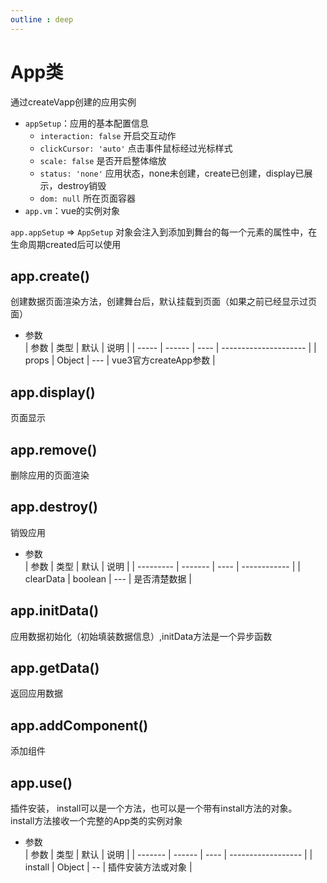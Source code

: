 ```yaml
---
outline : deep
---
```


# App类 
通过createVapp创建的应用实例
*  `appSetup`：应用的基本配置信息
   * `interaction: false` 开启交互动作
   * `clickCursor: 'auto'` 点击事件鼠标经过光标样式
   * `scale: false` 是否开启整体缩放
   * `status: 'none'` 应用状态，none未创建，create已创建，display已展示，destroy销毁
   * `dom: null` 所在页面容器
*  `app.vm`：vue的实例对象

`app.appSetup` => `AppSetup` 对象会注入到添加到舞台的每一个元素的属性中，在生命周期created后可以使用


## app.create()   
创建数据页面渲染方法，创建舞台后，默认挂载到页面（如果之前已经显示过页面）  
 * 参数  
    | 参数  | 类型   | 默认 | 说明                  |
    | ----- | ------ | ---- | --------------------- |
    | props | Object | ---  | vue3官方createApp参数 |

## app.display()   
页面显示

## app.remove()   
删除应用的页面渲染

## app.destroy()   
销毁应用    
 * 参数  
    | 参数      | 类型    | 默认 | 说明         |
    | --------- | ------- | ---- | ------------ |
    | clearData | boolean | ---  | 是否清楚数据 |

## app.initData()   
应用数据初始化（初始填装数据信息）,initData方法是一个异步函数

## app.getData()   
返回应用数据

## app.addComponent()   
添加组件

## app.use()   
插件安装， install可以是一个方法，也可以是一个带有install方法的对象。     
install方法接收一个完整的App类的实例对象
* 参数  
  | 参数    | 类型   | 默认 | 说明               |
  | ------- | ------ | ---- | ------------------ |
  | install | Object | --   | 插件安装方法或对象 |


